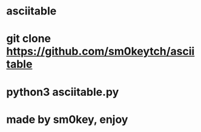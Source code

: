 # asciitable
# git clone https://github.com/sm0keytch/asciitable
# python3 asciitable.py
# made by sm0key, enjoy
